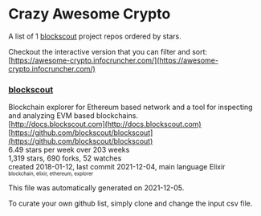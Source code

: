 # Crazy Awesome Crypto
A list of 1 [blockscout](https://github.com/blockscout) project repos ordered by stars.  

Checkout the interactive version that you can filter and sort: 
[https://awesome-crypto.infocruncher.com/](https://awesome-crypto.infocruncher.com/)  


### [blockscout](https://github.com/blockscout/blockscout)  
Blockchain explorer for Ethereum based network and a tool for inspecting and analyzing EVM based blockchains.   
[http://docs.blockscout.com](http://docs.blockscout.com)  
[https://github.com/blockscout/blockscout](https://github.com/blockscout/blockscout)  
6.49 stars per week over 203 weeks  
1,319 stars, 690 forks, 52 watches  
created 2018-01-12, last commit 2021-12-04, main language Elixir  
<sub><sup>blockchain, elixir, ethereum, explorer</sup></sub>


This file was automatically generated on 2021-12-05.  

To curate your own github list, simply clone and change the input csv file.  